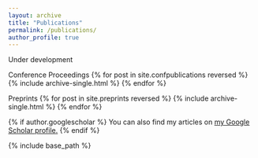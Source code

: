 ```yaml
---
layout: archive
title: "Publications"
permalink: /publications/
author_profile: true
---
```


Under development

Conference Proceedings
{% for post in site.confpublications reversed %}
  {% include archive-single.html %}
{% endfor %}

Preprints
{% for post in site.preprints reversed %}
  {% include archive-single.html %}
{% endfor %}

{% if author.googlescholar %}
  You can also find my articles on <u><a href="{{author.googlescholar}}">my Google Scholar profile</a>.</u>
{% endif %}

{% include base_path %}
